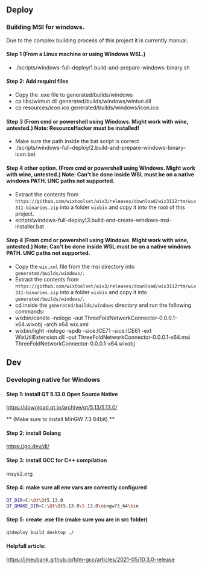 ## Deploy

### Building MSI for windows.
Due to the complex building process of this project it is currently manual. 

#### Step 1 (From a Linux machine or using Windows WSL.)
- ./scripts/windows-full-deploy/1.build-and-prepare-windows-binary.sh

#### Step 2: Add requird files
- Copy the .exe file to generated/builds/windows
- cp libs/wintun.dll generated/builds/windows/wintun.dll
- cp resources/icon.ico generated/builds/windows/icon.ico

#### Step 3 (From cmd or powershell using Windows. Might work with wine, untested.) Note: ResourceHacker must be installed!
- Make sure the path inside the bat script is correct
- ./scripts/windows-full-deploy/2.build-and-prepare-windows-binary-icon.bat

#### Step 4 other option. (From cmd or powershell using Windows. Might work with wine, untested.) Note: Can't be done inside WSL must be on a native windows PATH. UNC paths not supported.
- Extract the contents from `https://github.com/wixtoolset/wix3/releases/download/wix3112rtm/wix311-binaries.zip` into a folder `wixbin` and copy it into the root of this project.
- scripts\windows-full-deploy\3.build-and-create-windows-msi-installer.bat


#### Step 4 (From cmd or powershell using Windows. Might work with wine, untested.) Note: Can't be done inside WSL must be on a native windows PATH. UNC paths not supported.
- Copy the `wix.xml` file from the msi directory into `generated/builds/windows/`.
- Extract the contents from `https://github.com/wixtoolset/wix3/releases/download/wix3112rtm/wix311-binaries.zip` into a folder `wixbin` and copy it into `generated/builds/windows/`.
- cd inside the `generated/builds/windows` directory and run the following commands:
- wixbin/candle -nologo -out ThreeFoldNetworkConnector-0.0.0.1-x64.wixobj -arch x64 wix.xml
- wixbin/light -nologo -spdb -sice:ICE71 -sice:ICE61 -ext WixUtilExtension.dll -out ThreeFoldNetworkConnector-0.0.0.1-x64.msi ThreeFoldNetworkConnector-0.0.0.1-x64.wixobj


## Dev

### Developing native for Windows

#### Step 1: install QT 5.13.0 Open Source Native
https://download.qt.io/archive/qt/5.13/5.13.0/

** (Make sure to install MinGW 7.3 64bit) **


#### Step 2: install Golang
https://go.dev/dl/


#### Step 3: install GCC for C++ compilation
msys2.org

#### Step 4: make sure all env vars are correctly configured

```sh
QT_DIR=C:\Qt\Qt5.13.0
QT_QMAKE_DIR=C:\Qt\Qt5.13.0\5.13.0\mingw73_64\bin
```

#### Step 5: create .exe file (make sure you are in src folder)

```sh
qtdeploy build desktop ./ 
```


#### Helpfull article:
https://jmeubank.github.io/tdm-gcc/articles/2021-05/10.3.0-release